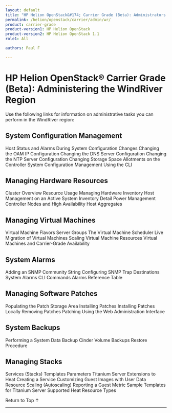 ```yaml
---
layout: default
title: "HP Helion OpenStack&#174; Carrier Grade (Beta): Administrators Guide"
permalink: /helion/openstack/carrier/admin/wr/
product: carrier-grade
product-version1: HP Helion OpenStack
product-version2: HP Helion OpenStack 1.1
role1: All

authors: Paul F

---
```

<!--UNDER REVISION-->

<script>

function PageRefresh {
onLoad="window.refresh"
}

PageRefresh();

</script>

<!-- <p style="font-size: small;"> <a href="/helion/openstack/1.1/3rd-party-license-agreements/">&#9664; PREV</a> | <a href="/helion/openstack/1.1/">&#9650; UP</a> | NEXT &#9654; </p> -->

# HP Helion OpenStack&#174; Carrier Grade (Beta): Administering the WindRiver Region

<!-- Topic taken from Titanium Server ADMINISTRATION GUIDE 15.x -->

Use the following links for information on administrative tasks you can perform in the WindRiver region:

## System Configuration Management

Host Status and Alarms During System Configuration Changes
Changing the OAM IP Configuration
Changing the DNS Server Configuration
Changing the NTP Server Configuration
Changing Storage Space Allotments on the Controller
System Configuration Management Using the CLI

## Managing Hardware Resources

Cluster Overview 
Resource Usage 
Managing Hardware Inventory 
Host Management on an Active System 
Inventory Detail 
Power Management 
Controller Nodes and High Availability 
Host Aggregates 

## Managing Virtual Machines
Virtual Machine Flavors 
Server Groups 
The Virtual Machine Scheduler 
Live Migration of Virtual Machines 
Scaling Virtual Machine Resources 
Virtual Machines and Carrier-Grade Availability 

## System Alarms
Adding an SNMP Community String
Configuring SNMP Trap Destinations 
System Alarms CLI Commands 
Alarms Reference Table 

## Managing Software Patches
Populating the Patch Storage Area 
Installing Patches 
Installing Patches Locally 
Removing Patches 
Patching Using the Web Administration Interface

## System Backups
Performing a System Data Backup 
Cinder Volume Backups 
Restore Procedure 

## Managing Stacks
Services (Stacks) 
Templates 
Parameters 
Titanium Server Extensions to Heat 
Creating a Service 
Customizing Guest Images with User Data 
Resource Scaling (Autoscaling) 
Reporting a Guest Metric 
Sample Templates for Titanium Server 
Supported Heat Resource Types

<a href="#top" style="padding:14px 0px 14px 0px; text-decoration: none;"> Return to Top &#8593; </a>
 
----

